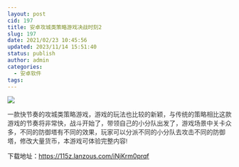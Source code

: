 ```yaml
---
layout: post
cid: 197
title: 安卓攻城类策略游戏决战时刻2
slug: 197
date: 2021/02/23 10:45:56
updated: 2023/11/14 15:51:40
status: publish
author: admin
categories: 
  - 安卓软件
tags: 
---
```



<div alt="潮男心博客 www.cnx0.com" >
				<p><img src="https://www.115z.com/edit/php/upload/20210222/16140091422396.jpg"></p>
<p><span style="color: rgb(51, 51, 51); font-family: Arial, 微软雅黑, sans-serif;">一款快节奏的攻城类策略游戏，游戏的玩法也比较的新颖，与传统的策略相比这款游戏的节奏将非常快，战斗开始了，带领自己的小分队出发了，游戏场景中关卡众多，不同的防御塔有不同的效果，玩家可以分派不同的小分队去攻击不同的防御塔，修改大量货币，本游戏可体验完整内容!</span></p>
<p>下载地址：<a href="https://115z.lanzous.com/iNjKrm0prqf">https://115z.lanzous.com/iNjKrm0prqf</a> </p>			</div>
			